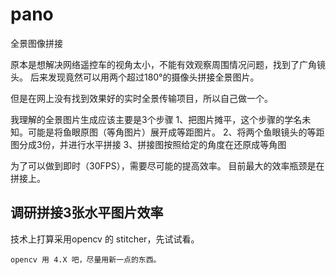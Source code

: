 # pano

全景图像拼接

原本是想解决网络遥控车的视角太小，不能有效观察周围情况问题，找到了广角镜头。
后来发现竟然可以用两个超过180°的摄像头拼接全景图片。

但是在网上没有找到效果好的实时全景传输项目，所以自己做一个。

我理解的全景图片生成应该主要是3个步骤
1、把图片摊平，这个步骤的学名未知。可能是将鱼眼原图（等角图片）展开成等距图片。
2、将两个鱼眼镜头的等距图分成3份，并进行水平拼接
3、拼接图按照给定的角度在还原成等角图

为了可以做到即时（30FPS），需要尽可能的提高效率。
目前最大的效率瓶颈是在拼接上。

## 调研拼接3张水平图片效率  

技术上打算采用opencv 的 stitcher，先试试看。

`opencv 用 4.X 吧，尽量用新一点的东西。`

